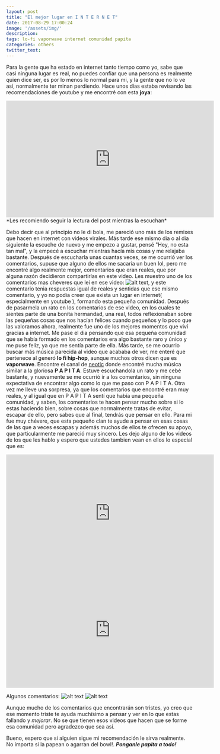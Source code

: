 ```yaml
---
layout: post
title: "El mejor lugar en I N T E R N E T"
date: 2017-08-29 17:00:24
image: '/assets/img/'
description: 
tags: lo-fi vaporwave internet comunidad papita
categories: others
twitter_text: 
---
```


Para la gente que ha estado en internet tanto tiempo como yo, sabe que casi ninguna lugar es real, no puedes confiar que
una persona es realmente quien dice ser, es por lo menos lo normal para mi, y la gente que no lo ve así, normalmente ter
minan perdiendo. Hace unos días estaba revisando las recomendaciones de youtube
y me encontré con esta **joya**:
<iframe width="560" height="315" src="https://www.youtube.com/embed/tcruyyY18e8" frameborder="0" allowfullscreen></iframe>
*Les recomiendo seguir la lectura del post mientras la escuchan*

Debo decir que al principio no le di bola, me pareció uno más de los remixes que hacen en internet con videos virales.
Más tarde ese mismo dia o al dia siguiente la escuche de nuevo y me empezo a gustar, pensé "Hey, no esta tan mal", y la
 empecé a escuchar mientras hacía mis cosas y me relajaba bastante. Después de escucharla unas cuantas veces, se me ocurrió
ver los comentarios, supuse que alguno de ellos me sacaría un buen lol, pero me encontré algo realmente mejor, comentarios
que eran reales, que por alguna razón decidieron compartirlas en este video. Les muestro uno de los comentarios mas cheveres
que lei en ese video: ![alt text](http://i.imgur.com/qHsPcyE.png), y este comentario tenia respuestas igual de reales y
sentidas que ese mismo comentario, y yo no podia creer que exista un lugar en internet( especialmente en youtube ), formando
esta pequeña comunidad. Después de pasarmela un rato en los comentarios de ese video, en los cuales te sientes parte de una bonita hermandad, 
una real, todos reflexionaban sobre las pequeñas cosas que nos hacían felices cuando pequeños y lo poco
que las valoramos ahora, realmente fue uno de los mejores momentos que viví gracias a internet. Me pase el dia pensando
que esa pequeña comunidad que se había formado en los comentarios era algo bastante raro y único y me puse feliz, ya que me sentía
parte de ella. Más tarde, se me ocurrio buscar más música parecida al video que acababa de ver, me enteré que pertenece al generó 
**lo fi hip-hop**, aunque muchos otros dicen que es **vaporwave**. Encontre el canal de [neotic](https://www.youtube.com/channel/UCoP2nmYSKQ0oisOGCLmPLcQ)
donde encontré mucha música similar a la gloriosa **P A P I T A**. Estuve escuchandola un rato y me cebé bastante, y nuevamente
se me ocurrió ir a los comentarios, sin ninguna expectativa de encontrar algo como lo que me paso con P A P I T A. Otra vez me
lleve una sorpresa, ya que los comentarios que encontré eran muy reales, y al igual que en P A P I T A sentí que
había una pequeña comunidad, y saben, los comentarios te hacen pensar mucho sobre si lo estas haciendo bien, sobre cosas que normalmente
 tratas de evitar, escapar de ello, pero sabes que al final, tendrás que pensar en ello. Para mi fue muy chévere, que esta pequeño clan
 te ayude a pensar en esas cosas de las que a veces escapas y además muchos de ellos te ofrecen su apoyo, que particularmente me pareció muy sincero.
Les dejo alguno de los videos de los que les hablo y espero que ustedes tambien vean en ellos lo especial que es:

<iframe width="560" height="315" src="https://www.youtube.com/embed/ZJngStpPzYU" frameborder="0" allowfullscreen></iframe>
<iframe width="560" height="315" src="https://www.youtube.com/embed/hQyzEyIf7P0" frameborder="0" allowfullscreen></iframe>

Algunos comentarios:
![alt text](http://i.imgur.com/l5IjPKg.png)
![alt text](http://i.imgur.com/9HvkCNE.png)


Aunque mucho de los comentarios que encontrarán son tristes, yo creo que ese momento triste te ayuda muchísimo a pensar y ver en lo
que estas fallando y *mejorar*. No se que tienen esos videos que hacen que se forme esa comunidad pero agradezco que sea así.

Bueno, espero que si alguien sigue mi recomendación le sirva realmente. No importa si la papean o agarran del bowl!.
**_Ponganle papita a todo!_**